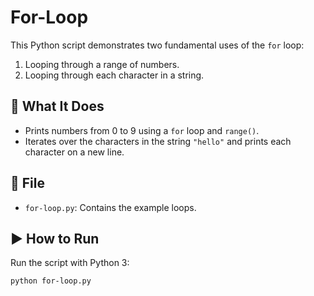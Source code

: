 # For-Loop

This Python script demonstrates two fundamental uses of the `for` loop:

1. Looping through a range of numbers.
2. Looping through each character in a string.

## 📄 What It Does

- Prints numbers from 0 to 9 using a `for` loop and `range()`.
- Iterates over the characters in the string `"hello"` and prints each character on a new line.

## 📁 File

- `for-loop.py`: Contains the example loops.

## ▶️ How to Run

Run the script with Python 3:

```bash
python for-loop.py

